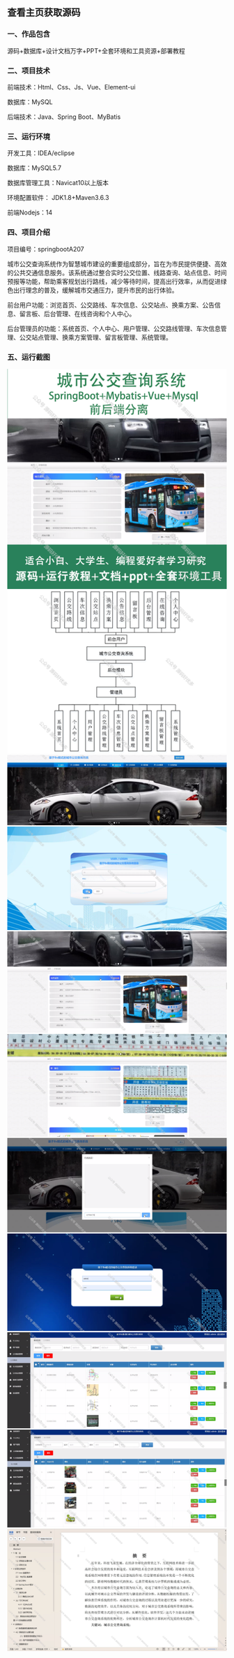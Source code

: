  
## 查看主页获取源码


### 一、作品包含

源码+数据库+设计文档万字+PPT+全套环境和工具资源+部署教程

### 二、项目技术

前端技术：Html、Css、Js、Vue、Element-ui

数据库：MySQL

后端技术：Java、Spring Boot、MyBatis

  

### 三、运行环境

开发工具：IDEA/eclipse

数据库：MySQL5.7

数据库管理工具：Navicat10以上版本

环境配置软件： JDK1.8+Maven3.6.3

前端Nodejs：14


### 四、项目介绍
项目编号：springbootA207

城市公交查询系统作为智慧城市建设的重要组成部分，旨在为市民提供便捷、高效的公共交通信息服务。该系统通过整合实时公交位置、线路查询、站点信息、时间预报等功能，帮助乘客规划出行路线，减少等待时间，提高出行效率，从而促进绿色出行理念的普及，缓解城市交通压力，提升市民的出行体验。

前台用户功能：浏览首页、公交路线、车次信息、公交站点、换乘方案、公告信息、留言板、后台管理、在线咨询和个人中心。

后台管理员的功能：系统首页、个人中心、用户管理、公交路线管理、车次信息管理、公交站点管理、换乘方案管理、留言板管理、系统管理。

### 五、运行截图

![cover.png](./cover.png)
![1.jpg](./1.jpg)
![2.png](./2.png)
![3.png](./3.png)
![4.png](./4.png)
![5.png](./5.png)
![6.png](./6.png)
![7.png](./7.png)
![8.png](./8.png)
![9.png](./9.png)
![10.png](./10.png)




  
